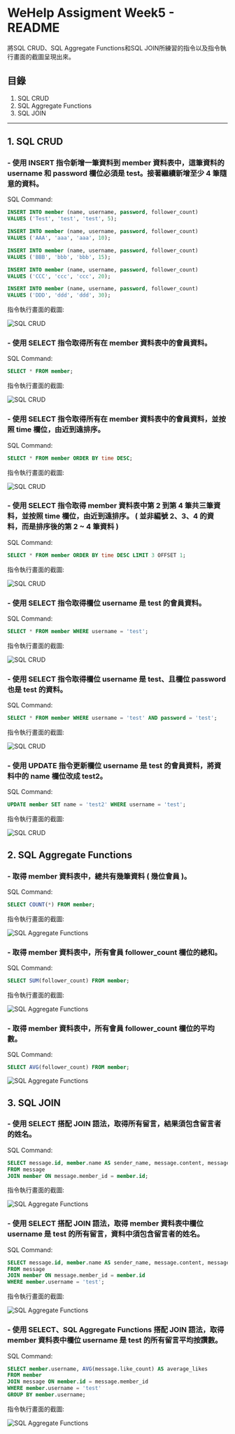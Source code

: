 # WeHelp Assigment Week5 - README

將SQL CRUD、SQL Aggregate Functions和SQL JOIN所練習的指令以及指令執⾏畫⾯的截圖呈現出來。

## 目錄

1. SQL CRUD
2. SQL Aggregate Functions
3. SQL JOIN

---

## 1. SQL CRUD

### - 使⽤ INSERT 指令新增⼀筆資料到 member 資料表中，這筆資料的 username 和 password 欄位必須是 test。接著繼續新增⾄少 4 筆隨意的資料。
SQL Command:
```sql
INSERT INTO member (name, username, password, follower_count)
VALUES ('Test', 'test', 'test', 5);

INSERT INTO member (name, username, password, follower_count)
VALUES ('AAA', 'aaa', 'aaa', 10);

INSERT INTO member (name, username, password, follower_count)
VALUES ('BBB', 'bbb', 'bbb', 15);

INSERT INTO member (name, username, password, follower_count)
VALUES ('CCC', 'ccc', 'ccc', 20);

INSERT INTO member (name, username, password, follower_count)
VALUES ('DDD', 'ddd', 'ddd', 30);
```
指令執⾏畫⾯的截圖:

![SQL CRUD](week5/png/3-1.png)

### - 使⽤ SELECT 指令取得所有在 member 資料表中的會員資料。
SQL Command:
```sql
SELECT * FROM member;
```
指令執⾏畫⾯的截圖:

![SQL CRUD](week5/png/3-2.png)

### - 使⽤ SELECT 指令取得所有在 member 資料表中的會員資料，並按照 time 欄位，由近到遠排序。
SQL Command:
```sql
SELECT * FROM member ORDER BY time DESC;
```
指令執⾏畫⾯的截圖:

![SQL CRUD](week5/png/3-3.png)

### - 使⽤ SELECT 指令取得 member 資料表中第 2 到第 4 筆共三筆資料，並按照 time 欄位，由近到遠排序。 ( 並非編號 2、3、4 的資料，⽽是排序後的第 2 ~ 4 筆資料 )
SQL Command:
```sql
SELECT * FROM member ORDER BY time DESC LIMIT 3 OFFSET 1;
```
指令執⾏畫⾯的截圖:

![SQL CRUD](week5/png/3-4.png)

### - 使⽤ SELECT 指令取得欄位 username 是 test 的會員資料。
SQL Command:
```sql
SELECT * FROM member WHERE username = 'test';
```
指令執⾏畫⾯的截圖:

![SQL CRUD](week5/png/3-5.png)

### - 使⽤ SELECT 指令取得欄位 username 是 test、且欄位 password 也是 test 的資料。
SQL Command:
```sql
SELECT * FROM member WHERE username = 'test' AND password = 'test';
```
指令執⾏畫⾯的截圖:

![SQL CRUD](week5/png/3-6.png)

### - 使⽤ UPDATE 指令更新欄位 username 是 test 的會員資料，將資料中的 name 欄位改成 test2。
SQL Command:
```sql
UPDATE member SET name = 'test2' WHERE username = 'test';
```
指令執⾏畫⾯的截圖:

![SQL CRUD](week5/png/3-7.png)

## 2. SQL Aggregate Functions
### - 取得 member 資料表中，總共有幾筆資料 ( 幾位會員 )。
SQL Command:
```sql
SELECT COUNT(*) FROM member;
```
指令執⾏畫⾯的截圖:

![SQL Aggregate Functions](week5/png/4-1.png)

### - 取得 member 資料表中，所有會員 follower_count 欄位的總和。
SQL Command:
```sql
SELECT SUM(follower_count) FROM member;
```
指令執⾏畫⾯的截圖:

![SQL Aggregate Functions](week5/png/4-2.png)

### - 取得 member 資料表中，所有會員 follower_count 欄位的平均數。
SQL Command:
```sql
SELECT AVG(follower_count) FROM member;
```
![SQL Aggregate Functions](week5/png/4-3.png)

## 3. SQL JOIN
### - 使⽤ SELECT 搭配 JOIN 語法，取得所有留⾔，結果須包含留⾔者的姓名。
SQL Command:
```sql
SELECT message.id, member.name AS sender_name, message.content, message.like_count, message.time
FROM message
JOIN member ON message.member_id = member.id;
```
指令執⾏畫⾯的截圖:

![SQL Aggregate Functions](week5/png/5-1.png)

### - 使⽤ SELECT 搭配 JOIN 語法，取得 member 資料表中欄位 username 是 test 的所有留⾔，資料中須包含留⾔者的姓名。
SQL Command:
```sql
SELECT message.id, member.name AS sender_name, message.content, message.like_count, message.time
FROM message
JOIN member ON message.member_id = member.id
WHERE member.username = 'test';
```
指令執⾏畫⾯的截圖:

![SQL Aggregate Functions](week5/png/5-2.png)

### - 使⽤ SELECT、SQL Aggregate Functions 搭配 JOIN 語法，取得 member 資料表中欄位 username 是 test 的所有留⾔平均按讚數。
SQL Command:
```sql
SELECT member.username, AVG(message.like_count) AS average_likes
FROM member
JOIN message ON member.id = message.member_id
WHERE member.username = 'test'
GROUP BY member.username;
```
指令執⾏畫⾯的截圖:

![SQL Aggregate Functions](week5/png/5-3.png)







